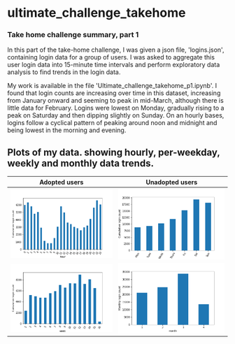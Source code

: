 # ultimate_challenge_takehome

### Take home challenge summary, part 1

In this part of the take-home challenge, I was given a json file, 'logins.json', containing login data for a group of users. I was asked to aggregate this user login data into 15-minute time intervals and perform exploratory data analysis to find trends in the login data.

My work is available in the file 'Ultimate_challenge_takehome_p1.ipynb'. I found that login counts are increasing over time in this dataset, increasing from January onward and seeming to peak in mid-March, although there is little data for February. 
Logins were lowest on Monday, gradually rising to a peak on Saturday and then dipping slightly on Sunday. On an hourly bases, logins follow a cyclical pattern of peaking around noon and midnight and being lowest in the morning and evening.

## Plots of my data. showing hourly, per-weekday, weekly and monthly data trends.

| Adopted users  | Unadopted users |
| -------------  | -------------   |
| ![Hourly data.](graphs/hourlyData.png?raw=true "Hourly data")| ![Per-weekday data.](graphs/weekdayData.png?raw=true "Per-weekday data") |
| ![Weekly data.](graphs/weeklyData.png?raw=true "Weekly data")| ![Monthly data.](graphs/MonthlyData.png?raw=true "Monthly data")   |
